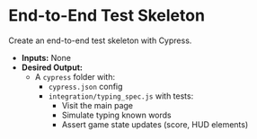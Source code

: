 # End-to-End Test Skeleton

Create an end-to-end test skeleton with Cypress.

- **Inputs:** None
- **Desired Output:**
  - A `cypress` folder with:
    - `cypress.json` config
    - `integration/typing_spec.js` with tests:
      - Visit the main page
      - Simulate typing known words
      - Assert game state updates (score, HUD elements)
